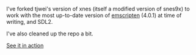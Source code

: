 I've forked tjwei's version of xnes (itself a modified version of snes9x) to work with the most up-to-date version of [emscripten](https://emscripten.org) (4.0.1) at time of writing, and SDL2.

I've also cleaned up the repo a bit.

[See it in action](https://tplewe.com/snes-demos)
